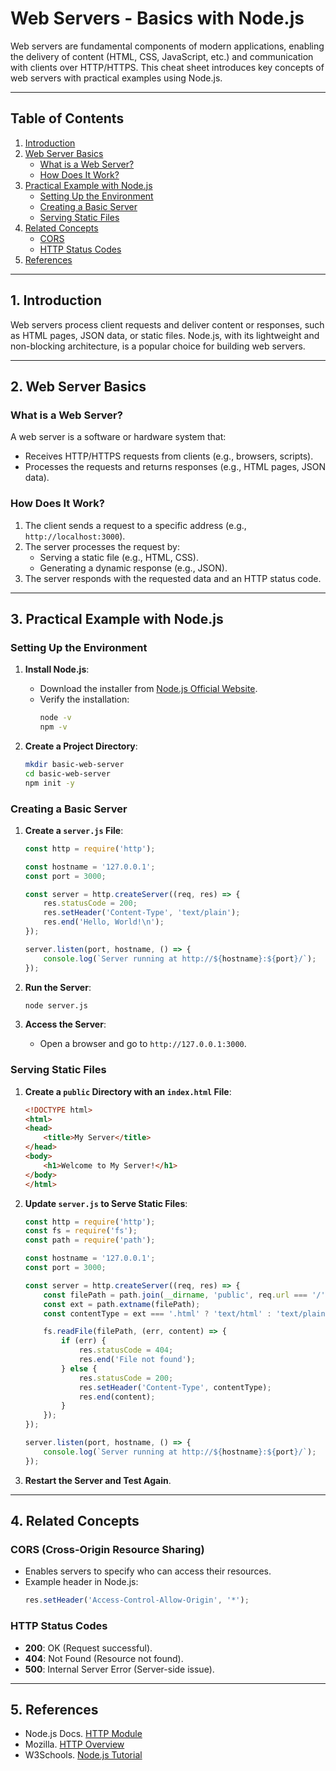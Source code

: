 # Web Servers - Basics with Node.js

Web servers are fundamental components of modern applications, enabling the delivery of content (HTML, CSS, JavaScript, etc.) and communication with clients over HTTP/HTTPS. This cheat sheet introduces key concepts of web servers with practical examples using Node.js.

---

## Table of Contents

1. [Introduction](#introduction)
2. [Web Server Basics](#web-server-basics)
   - [What is a Web Server?](#what-is-a-web-server)
   - [How Does It Work?](#how-does-it-work)
3. [Practical Example with Node.js](#practical-example-with-nodejs)
   - [Setting Up the Environment](#setting-up-the-environment)
   - [Creating a Basic Server](#creating-a-basic-server)
   - [Serving Static Files](#serving-static-files)
4. [Related Concepts](#related-concepts)
   - [CORS](#cors)
   - [HTTP Status Codes](#http-status-codes)
5. [References](#references)

---

## 1. Introduction

Web servers process client requests and deliver content or responses, such as HTML pages, JSON data, or static files. Node.js, with its lightweight and non-blocking architecture, is a popular choice for building web servers.

---

## 2. Web Server Basics

### What is a Web Server?

A web server is a software or hardware system that:
- Receives HTTP/HTTPS requests from clients (e.g., browsers, scripts).
- Processes the requests and returns responses (e.g., HTML pages, JSON data).

### How Does It Work?

1. The client sends a request to a specific address (e.g., `http://localhost:3000`).
2. The server processes the request by:
   - Serving a static file (e.g., HTML, CSS).
   - Generating a dynamic response (e.g., JSON).
3. The server responds with the requested data and an HTTP status code.

---

## 3. Practical Example with Node.js

### Setting Up the Environment

1. **Install Node.js**:
   - Download the installer from [Node.js Official Website](https://nodejs.org).
   - Verify the installation:
     ```bash
     node -v
     npm -v
     ```

2. **Create a Project Directory**:
   ```bash
   mkdir basic-web-server
   cd basic-web-server
   npm init -y
   ```

### Creating a Basic Server

1. **Create a `server.js` File**:
   ```javascript
   const http = require('http');

   const hostname = '127.0.0.1';
   const port = 3000;

   const server = http.createServer((req, res) => {
       res.statusCode = 200;
       res.setHeader('Content-Type', 'text/plain');
       res.end('Hello, World!\n');
   });

   server.listen(port, hostname, () => {
       console.log(`Server running at http://${hostname}:${port}/`);
   });
   ```

2. **Run the Server**:
   ```bash
   node server.js
   ```

3. **Access the Server**:
   - Open a browser and go to `http://127.0.0.1:3000`.

### Serving Static Files

1. **Create a `public` Directory with an `index.html` File**:
   ```html
   <!DOCTYPE html>
   <html>
   <head>
       <title>My Server</title>
   </head>
   <body>
       <h1>Welcome to My Server!</h1>
   </body>
   </html>
   ```

2. **Update `server.js` to Serve Static Files**:
   ```javascript
   const http = require('http');
   const fs = require('fs');
   const path = require('path');

   const hostname = '127.0.0.1';
   const port = 3000;

   const server = http.createServer((req, res) => {
       const filePath = path.join(__dirname, 'public', req.url === '/' ? 'index.html' : req.url);
       const ext = path.extname(filePath);
       const contentType = ext === '.html' ? 'text/html' : 'text/plain';

       fs.readFile(filePath, (err, content) => {
           if (err) {
               res.statusCode = 404;
               res.end('File not found');
           } else {
               res.statusCode = 200;
               res.setHeader('Content-Type', contentType);
               res.end(content);
           }
       });
   });

   server.listen(port, hostname, () => {
       console.log(`Server running at http://${hostname}:${port}/`);
   });
   ```

3. **Restart the Server and Test Again**.

---

## 4. Related Concepts

### CORS (Cross-Origin Resource Sharing)

- Enables servers to specify who can access their resources.
- Example header in Node.js:
  ```javascript
  res.setHeader('Access-Control-Allow-Origin', '*');
  ```

### HTTP Status Codes

- **200**: OK (Request successful).
- **404**: Not Found (Resource not found).
- **500**: Internal Server Error (Server-side issue).

---

## 5. References

- Node.js Docs. [HTTP Module](https://nodejs.org/api/http.html)
- Mozilla. [HTTP Overview](https://developer.mozilla.org/en-US/docs/Web/HTTP/Overview)
- W3Schools. [Node.js Tutorial](https://www.w3schools.com/nodejs/)
